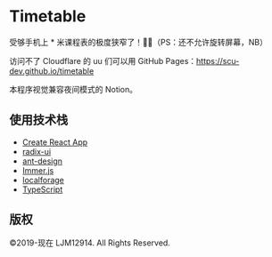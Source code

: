 # Timetable
受够手机上 \* 米课程表的极度狭窄了！😶‍🌫️（PS：还不允许旋转屏幕，NB）

访问不了 Cloudflare 的 uu 们可以用 GitHub Pages：https://scu-dev.github.io/timetable

本程序视觉兼容夜间模式的 Notion。

## 使用技术栈

- [Create React App](https://create-react-app.dev)
- [radix-ui](https://radix-ui.com)
- [ant-design](https://github.com/ant-design/ant-design)
- [Immer.js](https://immerjs.github.io/immer)
- [localforage](https://localforage.docschina.org)
- [TypeScript](https://www.typescriptlang.org)

## 版权

©2019-现在 LJM12914. All Rights Reserved.
